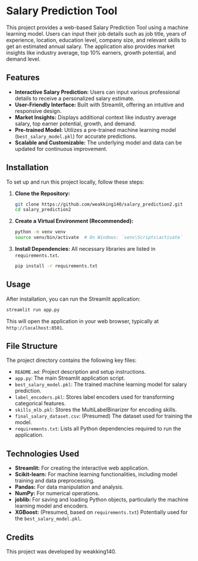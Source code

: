 # Salary Prediction Tool

This project provides a web-based Salary Prediction Tool using a machine learning model. Users can input their job details such as job title, years of experience, location, education level, company size, and relevant skills to get an estimated annual salary. The application also provides market insights like industry average, top 10% earners, growth potential, and demand level.

## Features

  * **Interactive Salary Prediction:** Users can input various professional details to receive a personalized salary estimate.
  * **User-Friendly Interface:** Built with Streamlit, offering an intuitive and responsive design.
  * **Market Insights:** Displays additional context like industry average salary, top earner potential, growth, and demand.
  * **Pre-trained Model:** Utilizes a pre-trained machine learning model (`best_salary_model.pkl`) for accurate predictions.
  * **Scalable and Customizable:** The underlying model and data can be updated for continuous improvement.

## Installation

To set up and run this project locally, follow these steps:

1.  **Clone the Repository:**

    ```bash
    git clone https://github.com/weakking140/salary_prediction2.git
    cd salary_prediction2
    ```

2.  **Create a Virtual Environment (Recommended):**

    ```bash
    python -m venv venv
    source venv/bin/activate  # On Windows: `venv\Scripts\activate`
    ```

3.  **Install Dependencies:**
    All necessary libraries are listed in `requirements.txt`.

    ```bash
    pip install -r requirements.txt
    ```

## Usage

After installation, you can run the Streamlit application:

```bash
streamlit run app.py
```

This will open the application in your web browser, typically at `http://localhost:8501`.

## File Structure

The project directory contains the following key files:

  * `README.md`: Project description and setup instructions.
  * `app.py`: The main Streamlit application script.
  * `best_salary_model.pkl`: The trained machine learning model for salary prediction.
  * `label_encoders.pkl`: Stores label encoders used for transforming categorical features.
  * `skills_mlb.pkl`: Stores the MultiLabelBinarizer for encoding skills.
  * `final_salary_dataset.csv`: (Presumed) The dataset used for training the model.
  * `requirements.txt`: Lists all Python dependencies required to run the application.

## Technologies Used

  * **Streamlit:** For creating the interactive web application.
  * **Scikit-learn:** For machine learning functionalities, including model training and data preprocessing.
  * **Pandas:** For data manipulation and analysis.
  * **NumPy:** For numerical operations.
  * **joblib:** For saving and loading Python objects, particularly the machine learning model and encoders.
  * **XGBoost:** (Presumed, based on `requirements.txt`) Potentially used for the `best_salary_model.pkl`.

## Credits

This project was developed by weakking140.
